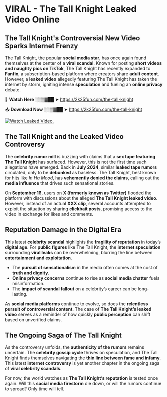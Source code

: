 # VIRAL - The Tall Knight Leaked Video Online

## **The Tall Knight's Controversial New Video Sparks Internet Frenzy**  

The Tall Knight, the popular **social media star**, has once again found themselves at the center of a **viral scandal**. Known for posting **short videos and naughty pics on TikTok**, The Tall Knight has recently expanded to **Fanfix**, a subscription-based platform where creators share **adult content**. However, a **leaked video** allegedly featuring The Tall Knight has taken the internet by storm, igniting intense **speculation** and fueling an **online privacy** debate.  

🔴 **Watch Here** ░░▒▓██ ➤ https://2k25fun.com/the-tall-knight  

📥 **Download Now** ░░▒▓██ ➤ https://2k25fun.com/the-tall-knight  

[![Watch Leaked Video.](https://miro.medium.com/v2/resize:fit:828/format:webp/1*cilzJN44JGOrTw9NJCrNHA.gif "Watch Leaked Video")](https://2k25fun.com/the-tall-knight)

## **The Tall Knight and the Leaked Video Controversy**  

The **celebrity rumor mill** is buzzing with claims that a **sex tape featuring The Tall Knight** has surfaced. However, this is not the first time such allegations have emerged. Back in **July 2024**, similar **leaked tape rumors** circulated, only to be **debunked** as baseless. The Tall Knight, best known for hits like *In Ha Mood*, has **vehemently denied the claims**, calling out the **media influence** that drives such sensational stories.  

On **September 16**, users on **X (formerly known as Twitter)** flooded the platform with discussions about the alleged **The Tall Knight leaked video**. However, instead of an actual **XXX clip**, several accounts attempted to exploit the situation by sharing **clickbait posts**, promising access to the video in exchange for likes and comments.  

## **Reputation Damage in the Digital Era**  

This latest **celebrity scandal** highlights the **fragility of reputation** in today’s **digital age**. For **public figures** like The Tall Knight, the **internet speculation** surrounding **viral leaks** can be overwhelming, blurring the line between **entertainment and exploitation**.  

- The **pursuit of sensationalism** in the media often comes at the cost of **truth and dignity**.  
- **Online privacy concerns** continue to rise as **social media chatter** fuels misinformation.  
- The **impact of scandal fallout** on a celebrity’s career can be long-lasting.  

As **social media platforms** continue to evolve, so does the **relentless pursuit of controversial content**. The case of **The Tall Knight’s leaked video** serves as a reminder of how quickly **public perception** can shift based on unverified claims.  

## **The Ongoing Saga of The Tall Knight**  

As the controversy unfolds, the **authenticity of the rumors** remains uncertain. The **celebrity gossip cycle** thrives on speculation, and The Tall Knight finds themselves navigating the **thin line between fame and infamy**. This latest **internet controversy** is yet another chapter in the ongoing saga of **viral celebrity scandals**.  

For now, the world watches as **The Tall Knight’s reputation** is tested once again. Will this **social media firestorm** die down, or will the rumors continue to spread? Only time will tell.